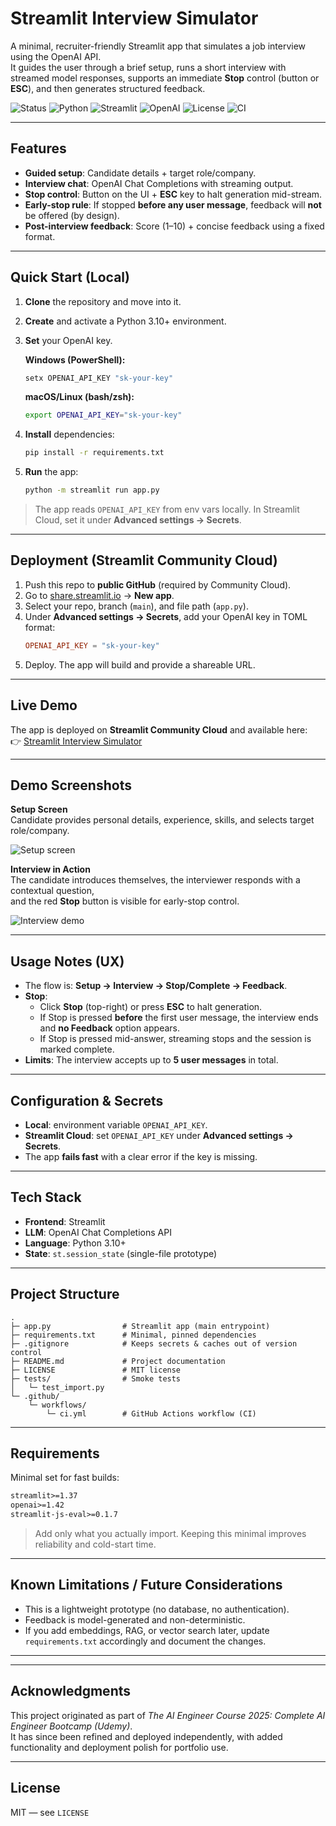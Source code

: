 # Streamlit Interview Simulator

A minimal, recruiter-friendly Streamlit app that simulates a job interview using the OpenAI API.  
It guides the user through a brief setup, runs a short interview with streamed model responses, supports an immediate **Stop** control (button or **ESC**), and then generates structured feedback.

![Status](https://img.shields.io/badge/status-active-success)
![Python](https://img.shields.io/badge/Python-3.10+-blue)
![Streamlit](https://img.shields.io/badge/Streamlit-1.37+-red)
![OpenAI](https://img.shields.io/badge/OpenAI-Chat_Completions-black)
![License](https://img.shields.io/badge/License-MIT-lightgrey)
![CI](https://github.com/dmtr-karan/streamlit-interview-simulator/actions/workflows/ci.yml/badge.svg)


---

## Features

- **Guided setup**: Candidate details + target role/company.
- **Interview chat**: OpenAI Chat Completions with streaming output.
- **Stop control**: Button on the UI + **ESC** key to halt generation mid-stream.
- **Early-stop rule**: If stopped **before any user message**, feedback will **not** be offered (by design).
- **Post-interview feedback**: Score (1–10) + concise feedback using a fixed format.

---

## Quick Start (Local)

1. **Clone** the repository and move into it.
2. **Create** and activate a Python 3.10+ environment.
3. **Set** your OpenAI key.

   **Windows (PowerShell):**
   ```bash
   setx OPENAI_API_KEY "sk-your-key"
   ```

   **macOS/Linux (bash/zsh):**
   ```bash
   export OPENAI_API_KEY="sk-your-key"
   ```

4. **Install** dependencies:
   ```bash
   pip install -r requirements.txt
   ```

5. **Run** the app:
   ```bash
   python -m streamlit run app.py
   ```

> The app reads `OPENAI_API_KEY` from env vars locally. In Streamlit Cloud, set it under **Advanced settings → Secrets**.

---

## Deployment (Streamlit Community Cloud)

1. Push this repo to **public GitHub** (required by Community Cloud).
2. Go to [share.streamlit.io](https://share.streamlit.io) → **New app**.
3. Select your repo, branch (`main`), and file path (`app.py`).
4. Under **Advanced settings → Secrets**, add your OpenAI key in TOML format:
   ```toml
   OPENAI_API_KEY = "sk-your-key"
   ```
5. Deploy. The app will build and provide a shareable URL.

---

## Live Demo

The app is deployed on **Streamlit Community Cloud** and available here:  
👉 [Streamlit Interview Simulator](https://app-interview-simulator-s7xbznmmq5uhrfukc4wyjf.streamlit.app/)

---

## Demo Screenshots

**Setup Screen**  
Candidate provides personal details, experience, skills, and selects target role/company.  

![Setup screen](./assets/demo_setup.png)

**Interview in Action**  
The candidate introduces themselves, the interviewer responds with a contextual question,  
and the red **Stop** button is visible for early-stop control.  

![Interview demo](./assets/demo_conversation.png)

---

## Usage Notes (UX)

- The flow is: **Setup → Interview → Stop/Complete → Feedback**.
- **Stop**:
  - Click **Stop** (top-right) or press **ESC** to halt generation.
  - If Stop is pressed **before** the first user message, the interview ends and **no Feedback** option appears.
  - If Stop is pressed mid-answer, streaming stops and the session is marked complete.
- **Limits**: The interview accepts up to **5 user messages** in total.

---

## Configuration & Secrets

- **Local**: environment variable `OPENAI_API_KEY`.
- **Streamlit Cloud**: set `OPENAI_API_KEY` under **Advanced settings → Secrets**.
- The app **fails fast** with a clear error if the key is missing.

---

## Tech Stack

- **Frontend**: Streamlit  
- **LLM**: OpenAI Chat Completions API  
- **Language**: Python 3.10+  
- **State**: `st.session_state` (single-file prototype)

---

## Project Structure

```
.
├─ app.py                # Streamlit app (main entrypoint)
├─ requirements.txt      # Minimal, pinned dependencies
├─ .gitignore            # Keeps secrets & caches out of version control
├─ README.md             # Project documentation
├─ LICENSE               # MIT license
├─ tests/                # Smoke tests
│   └─ test_import.py
└─ .github/
    └─ workflows/
        └─ ci.yml        # GitHub Actions workflow (CI)
```


---

## Requirements

Minimal set for fast builds:

```txt
streamlit>=1.37
openai>=1.42
streamlit-js-eval>=0.1.7
```

> Add only what you actually import. Keeping this minimal improves reliability and cold-start time.

---

## Known Limitations / Future Considerations

- This is a lightweight prototype (no database, no authentication).
- Feedback is model-generated and non-deterministic.
- If you add embeddings, RAG, or vector search later, update `requirements.txt` accordingly and document the changes.

---

---

## Acknowledgments

This project originated as part of *The AI Engineer Course 2025: Complete AI Engineer Bootcamp (Udemy)*.  
It has since been refined and deployed independently, with added functionality and deployment polish for portfolio use.

---

## License

MIT — see `LICENSE`
